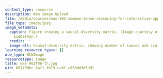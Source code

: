 ```yaml
---
content_type: resource
description: New image Upload
file: /media/courses/mas-962-common-sense-reasoning-for-interactive-applications-fall-2006/b51739bc04f1f029ea6fc866dd3d5dd1_mas-962f06-th.jpg
file_type: image/jpeg
image_metadata:
  caption: Figure showing a causal-diversity matrix. (Image courtesy of Prof. Henry
    Lieberman.)
  credit: ''
  image-alt: Causal-diversity matrix, showing number of causes and scale of effect.
learning_resource_types: []
ocw_type: OCWImage
resourcetype: Image
title: mas-962f06-th.jpg
uid: b51739bc-04f1-f029-ea6f-c866dd3d5dd1
---
```

